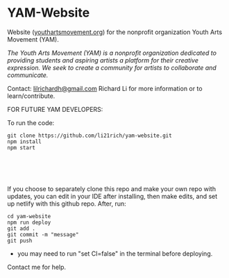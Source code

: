 # YAM-Website

Website (<a href="https://youthartmovement.org">youthartsmovement.org</a>) for the nonprofit organization Youth Arts Movement (YAM).

<i>The Youth Arts Movement (YAM) is a nonprofit organization dedicated to providing students and aspiring artists a platform for their creative expression. We seek to create a community for artists to collaborate and communicate.</i>

Contact: <a href="mailto:lilrichardh@gmail.com">lilrichardh@gmail.com</a> Richard Li for more information or to learn/contribute.

FOR FUTURE YAM DEVELOPERS:

To run the code:
```
git clone https://github.com/li21rich/yam-website.git
npm install
npm start
```

 <br /> <br /> <br />

If you choose to separately clone this repo and make your own repo with updates, you can edit in your IDE after installing, then make edits, and set up netlify with this github repo. After, run: 
```
cd yam-website
npm run deploy
git add .
git commit -m "message"
git push
```
* you may need to run "set CI=false" in the terminal before deploying.

Contact me for help.
